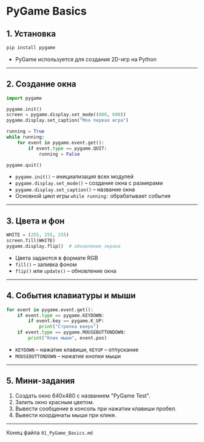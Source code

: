 # PyGame Basics

## 1. Установка

```bash
pip install pygame
```

* PyGame используется для создания 2D-игр на Python

---

## 2. Создание окна

```python
import pygame

pygame.init()
screen = pygame.display.set_mode((800, 600))
pygame.display.set_caption("Моя первая игра")

running = True
while running:
    for event in pygame.event.get():
        if event.type == pygame.QUIT:
            running = False

pygame.quit()
```

* `pygame.init()` – инициализация всех модулей
* `pygame.display.set_mode()` – создание окна с размерами
* `pygame.display.set_caption()` – название окна
* Основной цикл игры `while running:` обрабатывает события

---

## 3. Цвета и фон

```python
WHITE = (255, 255, 255)
screen.fill(WHITE)
pygame.display.flip()  # обновление экрана
```

* Цвета задаются в формате RGB
* `fill()` – заливка фоном
* `flip()` или `update()` – обновление окна

---

## 4. События клавиатуры и мыши

```python
for event in pygame.event.get():
    if event.type == pygame.KEYDOWN:
        if event.key == pygame.K_UP:
            print("Стрелка вверх")
    if event.type == pygame.MOUSEBUTTONDOWN:
        print("Клик мыши", event.pos)
```

* `KEYDOWN` – нажатие клавиши, `KEYUP` – отпускание
* `MOUSEBUTTONDOWN` – нажатие кнопки мыши

---

## 5. Мини-задания

1. Создать окно 640x480 с названием "PyGame Test".
2. Залить окно красным цветом.
3. Вывести сообщение в консоль при нажатии клавиши пробел.
4. Вывести координаты мыши при клике.

---

Конец файла `01_PyGame_Basics.md`
